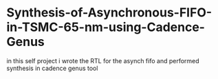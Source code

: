 # Synthesis-of-Asynchronous-FIFO-in-TSMC-65-nm-using-Cadence-Genus
in this self project i wrote the RTL for the asynch fifo and performed synthesis in cadence genus tool
